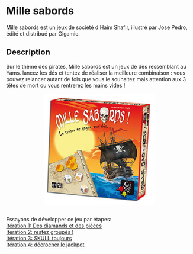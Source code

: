 # Mille sabords


Mille sabords est un jeux de société d'Haim Shafir, illustré par Jose Pedro, édité et distribué par Gigamic.


## Description

Sur le thème des pirates, Mille sabords est un jeux de dès ressemblant au Yams.
lancez les dés et tentez de réaliser la meilleure combinaison : vous pouvez relancer autant de fois que vous le souhaitez mais attention aux 3 têtes de mort ou vous rentrerez les mains vides ! 


<p align="center">
   <img src="img/mille_bornes_boite.jpeg" align="center" />
</p>




<p >
  <br> Essayons de développer ce jeu par étapes: <br>
  <a href="/katas/sabords/iteration01.html">Itération 1: Des diamands et des piéces </a> <br>
  <a href="/katas/sabords/iteration02.html">Itération 2: restez groupés !</a> <br>
  <a href="/katas/sabords/iteration03.html">Itération 3: SKULL toujours</a> <br>
  <a href="/katas/sabords/iteration04.html">Itération 4: décrocher le jackpot</a> <br>
  <br><br>
</p>



